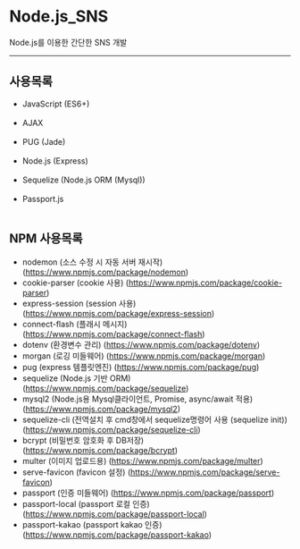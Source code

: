 # Node.js_SNS
Node.js를 이용한 간단한 SNS 개발 
<hr/>

## 사용목록

- JavaScript (ES6+)<br><br>
- AJAX <br><br>
- PUG (Jade)<br><br>
- Node.js (Express)<br><br>
- Sequelize (Node.js ORM (Mysql))<br><br>
- Passport.js <br><br>

## NPM 사용목록

- nodemon (소스 수정 시 자동 서버 재시작) (https://www.npmjs.com/package/nodemon)
- cookie-parser (cookie 사용) (https://www.npmjs.com/package/cookie-parser)
- express-session (session 사용) (https://www.npmjs.com/package/express-session)
- connect-flash (플래시 메시지) (https://www.npmjs.com/package/connect-flash)
- dotenv (환경변수 관리) (https://www.npmjs.com/package/dotenv)
- morgan (로깅 미들웨어) (https://www.npmjs.com/package/morgan)
- pug (express 템플릿엔진) (https://www.npmjs.com/package/pug)
- sequelize (Node.js 기반 ORM) (https://www.npmjs.com/package/sequelize)
- mysql2 (Node.js용 Mysql클라이언트, Promise, async/await 적용) (https://www.npmjs.com/package/mysql2)
- sequelize-cli (전역설치 후 cmd창에서 sequelize명령어 사용 (sequelize init)) (https://www.npmjs.com/package/sequelize-cli)
- bcrypt (비밀번호 암호화 후 DB저장) (https://www.npmjs.com/package/bcrypt)
- multer (이미지 업로드용) (https://www.npmjs.com/package/multer)
- serve-favicon (favicon 설정) (https://www.npmjs.com/package/serve-favicon)
- passport (인증 미들웨어) (https://www.npmjs.com/package/passport)
- passport-local (passport 로컬 인증) (https://www.npmjs.com/package/passport-local)
- passport-kakao (passport kakao 인증) (https://www.npmjs.com/package/passport-kakao)

